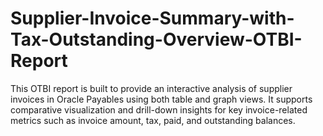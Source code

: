 # Supplier-Invoice-Summary-with-Tax-Outstanding-Overview-OTBI-Report
This OTBI report is built to provide an interactive analysis of supplier invoices in Oracle Payables using both table and graph views. It supports comparative visualization and drill-down insights for key invoice-related metrics such as invoice amount, tax, paid, and outstanding balances.
